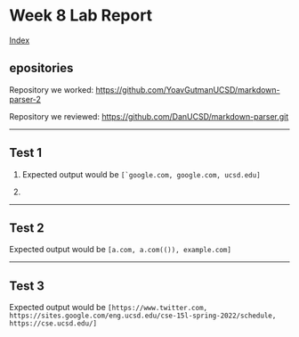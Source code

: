 # Week 8 Lab Report
[Index](https://lillyjrjy.github.io/-cse15l-lab-reports/index.html)

## epositories
Repository we worked: https://github.com/YoavGutmanUCSD/markdown-parser-2

Repository we reviewed: https://github.com/DanUCSD/markdown-parser.git

---------
## Test 1

1. Expected output would be 
```[`google.com, google.com, ucsd.edu]```

2. 

------
## Test 2


Expected output would be 
```[a.com, a.com(()), example.com]```

-----
## Test 3
Expected output would be 
```[https://www.twitter.com, https://sites.google.com/eng.ucsd.edu/cse-15l-spring-2022/schedule, https://cse.ucsd.edu/]```
